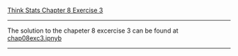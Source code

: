 [Think Stats Chapter 8 Exercise 3](http://greenteapress.com/thinkstats2/html/thinkstats2009.html#toc77)

---

The solution to the chapeter 8 excercise 3 can be found at [chap08exc3.ipnyb](chap08exc3.ipynb)

---
